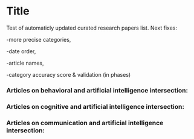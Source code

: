 # Title
Test of automaticly updated curated research papers list. Next fixes:

-more precise categories,

-date order,

-article names,

-category accuracy score & validation (in phases)

### Articles on behavioral and artificial intelligence intersection:

### Articles on cognitive and artificial intelligence intersection:

### Articles on communication and artificial intelligence intersection: